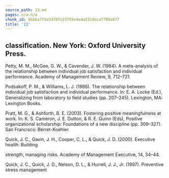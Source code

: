 ```yaml
---
source_path: 13.md
pages: n/a-n/a
chunk_id: 9bbba7f5e34707c23755e4ada231decaf709a077
title: '13'
---
```

## classiﬁcation. New York: Oxford University Press.

Petty, M. M., McGee, G. W., & Cavender, J. W. (1984). A meta-analysis of the relationship between individual job satisfaction and individual performance. Academy of Management Review, 9, 712–721.

Podsakoff, P. M., & Williams, L. J. (1986). The relationship between individual job satisfaction and individual performance. In: E. A. Locke (Ed.), Generalizing from laboratory to ﬁeld studies (pp. 207–245). Lexington, MA: Lexington Books.

Pratt, M. G., & Ashforth, B. E. (2003). Fostering positive meaningfulness at work. In: K. S. Cameron, J. E. Dutton, & R. E. Quinn (Eds), Positive organizational scholarship: Foundations of a new discipline (pp. 309–327). San Francisco: Berret-Koehler.

Quick, J. C., Gavin, J. H., Cooper, C. L., & Quick, J. D. (2000). Executive health: Building

strength, managing risks. Academy of Management Executive, 14, 34–44.

Quick, J. C., Quick, J. D., Nelson, D. L., & Hurrell, J. J., Jr. (1997). Preventive stress management

